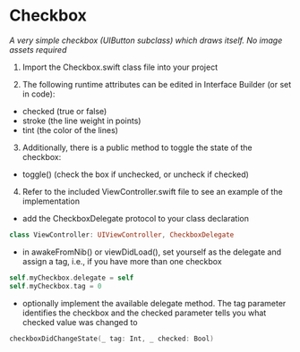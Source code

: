 # Checkbox #

_A very simple checkbox (UIButton subclass) which draws itself. No image assets required_

1. Import the Checkbox.swift class file into your project

2. The following runtime attributes can be edited in Interface Builder (or set in code):

- checked (true or false)
- stroke (the line weight in points)
- tint (the color of the lines)

3. Additionally, there is a public method to toggle the state of the checkbox:

- toggle() (check the box if unchecked, or uncheck if checked)

4. Refer to the included ViewController.swift file to see an example of the implementation

- add the CheckboxDelegate protocol to your class declaration
```swift
class ViewController: UIViewController, CheckboxDelegate
```

- in awakeFromNib() or viewDidLoad(), set yourself as the delegate and assign a tag, i.e., if you have more than one checkbox
```swift
self.myCheckbox.delegate = self
self.myCheckbox.tag = 0
```

- optionally implement the available delegate method. The tag parameter identifies the checkbox and the checked parameter tells you what checked value was changed to
```swift
checkboxDidChangeState(_ tag: Int, _ checked: Bool)
```
